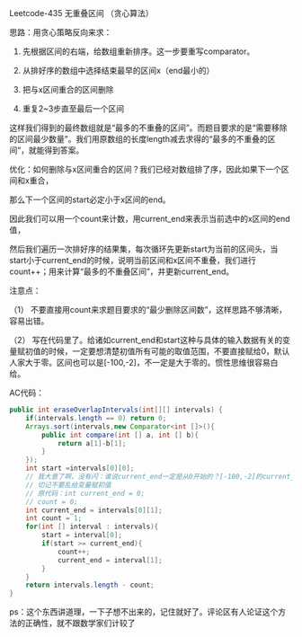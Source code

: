 Leetcode-435 无重叠区间 （贪心算法）

思路：用贪心策略反向来求：

1.  先根据区间的右端，给数组重新排序。这一步要重写comparator。

2.  从排好序的数组中选择结束最早的区间x（end最小的）

3.  把与x区间重合的区间删除

4.  重复2~3步直至最后一个区间

   这样我们得到的最终数组就是“最多的不重叠的区间”。而题目要求的是“需要移除的区间最少数量”。我们用原数组的长度length减去求得的“最多的不重叠的区间”，就能得到答案。

   优化：如何删除与x区间重合的区间？我们已经对数组排了序，因此如果下一个区间和x重合，

   那么下一个区间的start必定小于x区间的end。

   因此我们可以用一个count来计数，用current_end来表示当前选中的x区间的end值，

   然后我们遍历一次排好序的结果集，每次循环先更新start为当前的区间头，当start小于current_end的时候，说明当前区间和x区间不重叠，我们进行count++；用来计算“最多的不重叠区间”，并更新current_end。

   注意点：

   （1） 不要直接用count来求题目要求的“最少删除区间数”，这样思路不够清晰，容易出错。

   （2） 写在代码里了。给诸如current_end和start这种与具体的输入数据有关的变量赋初值的时候，一定要想清楚初值所有可能的取值范围，不要直接赋给0，默认人家大于零。区间也可以是[-100,-2]，不一定是大于零的。惯性思维很容易白给。

   AC代码：

   ```java
   public int eraseOverlapIntervals(int[][] intervals) {
       if(intervals.length == 0) return 0;
       Arrays.sort(intervals,new Comparator<int []>(){
           public int compare(int [] a, int [] b){
               return a[1]-b[1];
           }
       });
       int start =intervals[0][0];
       // 我大意了啊，没有闪：谁说current_end一定是从0开始的？[-100,-2]的current_end是小于0的。
       // 切记不要乱给变量赋初值
       // 原代码：int current_end = 0;
       // count = 0;
       int current_end = intervals[0][1];
       int count = 1;
       for(int [] interval : intervals){
           start = interval[0];
           if(start >= current_end){
               count++;
               current_end = interval[1];
           }
       }
       return intervals.length - count;
   }
   ```

ps：这个东西讲道理，一下子想不出来的，记住就好了。评论区有人论证这个方法的正确性，就不跟数学家们计较了

